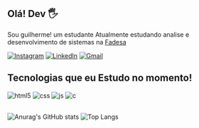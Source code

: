 ## Olá! Dev 🖐️
Sou  guilherme! um estudante 
Atualmente  estudando analise e desenvolvimento de sistemas na [Fadesa](https://fadesa.edu.br/)

[![Instagram](https://img.shields.io/badge/Instagram-E4405F?style=for-the-badge&logo=instagram&logoColor=white)](https://www.instagram.com/)
[![LinkedIn](https://img.shields.io/badge/LinkedIn-0077B5?style=for-the-badge&logo=linkedin&logoColor=white)](https://www.linkedin.com/in/)
[![Gmail](https://img.shields.io/badge/gmail-db4a39?style=for-the-badge&logo=gmail&logoColor=white)](https://mail.google.com/mail/u/1/#inbox)
## Tecnologias que eu Estudo no momento! 


<div style="display: inline_block">
  <img align="center" alt="html5" src="https://img.shields.io/badge/HTML5-E34F26?style=for-the-badge&logo=html5&logoColor=white" />
  <img align="center" alt="css" src="https://img.shields.io/badge/CSS3-1572B6?style=for-the-badge&logo=css3&logoColor=white" />
  <img align="center" alt="js" src="https://img.shields.io/badge/JavaScript-F7DF1E?style=for-the-badge&logo=javascript&logoColor=black" />
   <img align="center" alt="c" src="https://img.shields.io/badge/C-00599C?style=for-the-badge&logo=c&logoColor=white" />
</div><br/>

![Anurag's GitHub stats](https://github-readme-stats.vercel.app/api?username=GuilhermeA-Paixao&theme=dark&show_icons=true)
![Top Langs](https://github-readme-stats.vercel.app/api/top-langs/?username=GuilhermeA-Paixao&layout=compact)
